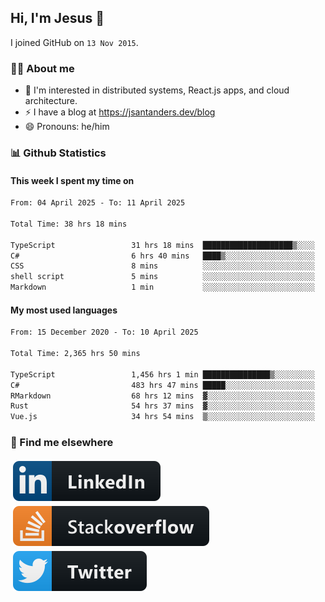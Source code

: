 ## Hi, I'm Jesus 👋

I joined GitHub on `13 Nov 2015`.

<!-- Talking about you -->

### 👨‍💻 About me

- 👦 I'm interested in distributed systems, React.js apps, and cloud architecture.
- ⚡️ I have a blog at <https://jsantanders.dev/blog>
- 😄 Pronouns: he/him

### 📊 Github Statistics

#### This week I spent my time on

<!--START_SECTION:weekly-->

```txt
From: 04 April 2025 - To: 11 April 2025

Total Time: 38 hrs 18 mins

TypeScript                 31 hrs 18 mins  ████████████████████▒░░░░   81.76 %
C#                         6 hrs 40 mins   ████▒░░░░░░░░░░░░░░░░░░░░   17.42 %
CSS                        8 mins          ░░░░░░░░░░░░░░░░░░░░░░░░░   00.39 %
shell script               5 mins          ░░░░░░░░░░░░░░░░░░░░░░░░░   00.22 %
Markdown                   1 min           ░░░░░░░░░░░░░░░░░░░░░░░░░   00.08 %
```

<!--END_SECTION:weekly-->

#### My most used languages

<!--START_SECTION:alltime-->

```txt
From: 15 December 2020 - To: 10 April 2025

Total Time: 2,365 hrs 50 mins

TypeScript                 1,456 hrs 1 min ███████████████▒░░░░░░░░░   61.54 %
C#                         483 hrs 47 mins █████░░░░░░░░░░░░░░░░░░░░   20.45 %
RMarkdown                  68 hrs 12 mins  ▓░░░░░░░░░░░░░░░░░░░░░░░░   02.88 %
Rust                       54 hrs 37 mins  ▓░░░░░░░░░░░░░░░░░░░░░░░░   02.31 %
Vue.js                     34 hrs 54 mins  ▒░░░░░░░░░░░░░░░░░░░░░░░░   01.48 %
```

<!--END_SECTION:alltime-->

### 📢 Find me elsewhere

<p>
  <a target="_blank" href="https://linkedin.com/in/jsantanders">
    <img src="https://github.com/jsantanders/jsantanders/blob/master/img/linkedin.svg" alt="LinkedIn" style="vertical-align:top; margin:4px">
  </a>
  
  <a target="_blank" href="https://stackoverflow.com/users/7318331/jesus-santander">
    <img src="https://github.com/jsantanders/jsantanders/blob/master/img/stackoverflow.svg" alt="StackOverflow" style="vertical-align:top; margin:4px">
  </a>
  
  <a target="_blank" href="http://twitter.com/jsantanders">
    <img src="https://github.com/jsantanders/jsantanders/blob/master/img/twitter.svg" alt="Twitter" style="vertical-align:top; margin:4px">
  </a>
</p>
